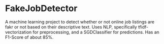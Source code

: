 # FakeJobDetector

A machine learning project to detect whether or not online job listings are fakr or not based on their descriptive text.
Uses NLP, specifically tfidf-vectorization for preprocessing, and a SGDClassifier for predictions. Has an F1-Score of about 85%.
